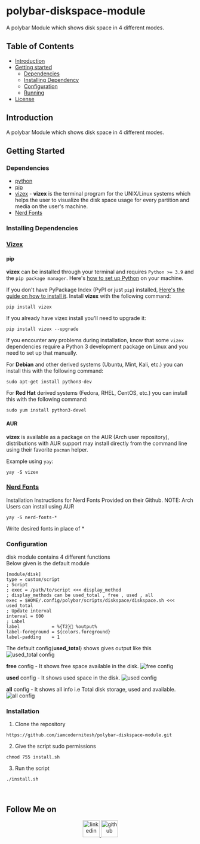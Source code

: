 # polybar-diskspace-module
A polybar Module which shows disk space in 4 different modes.


## Table of Contents

* [Introduction](#introduction)
* [Getting started](#getting-started)
  * [Dependencies](#dependencies)
  * [Installing Dependency](#installation)
  * [Configuration](#configuration)
  * [Running](#running)
* [License](#license)

## Introduction
A polybar Module which shows disk space in 4 different modes.

## Getting Started

### Dependencies
* [python](https://www.python.org/)
* [pip](https://github.com/pypa/pip)
* [vizex](https://github.com/bexxmodd/vizex) - **vizex** is the terminal program for the UNIX/Linux systems which helps the user to visualize the disk space usage for every partition and media on the user's machine.  <br>
* [Nerd Fonts](https://www.nerdfonts.com/)

### Installing Dependencies 
### [Vizex](https://github.com/bexxmodd/vizex)

#### pip

**vizex** can be installed through your terminal and requires `Python >= 3.9` and the `pip package manager`. Here's [how to set up Python](https://realpython.com/installing-python/) on your machine.


If you don't have PyPackage Index (PyPI or just `pip`) installed, [Here's the guide on how to install it](https://www.tecmint.com/install-pip-in-linux/). Install **vizex** with the following command:
```
pip install vizex
```

If you already have vizex install you'll need to upgrade it:
```
pip install vizex --upgrade
```

If you encounter any problems during installation, know that some `vizex` dependencies require a Python 3 development package on Linux and you need to set up that manually.

For **Debian** and other derived systems (Ubuntu, Mint, Kali, etc.) you can install this with the following command:
```
sudo apt-get install python3-dev
```

For **Red Hat** derived systems (Fedora, RHEL, CentOS, etc.) you can install this with the following command:
```
sudo yum install python3-devel
```


#### AUR
**vizex** is available as a package on the AUR (Arch user repository), distributions with AUR support may install directly from the command line using their favorite `pacman` helper.

Example using `yay`:
```
yay -S vizex
```


### [Nerd Fonts](https://github.com/ryanoasis/nerd-fonts)

Installation Instructions for Nerd Fonts Provided on their Github.
NOTE: Arch Users can install using AUR
```
yay -S nerd-fonts-*
```
Write desired fonts in place of *

### Configuration 

disk module contains 4 different functions
<br>
Below given is the default module 
```
[module/disk]
type = custom/script
; Script
; exec = /path/to/script <<< display_method
; display_methods can be used_total , free , used , all
exec = $HOME/.config/polybar/scripts/diskspace/diskspace.sh <<< used_total
; Update interval
interval = 600
; Label
label            = %{T2} %output%
label-foreground = ${colors.foreground}
label-padding    = 1 
```
The default config(**used_total**) shows gives output like this
<br>
![used_total config](https://i.imgur.com/RrLIX51.png)

**free** config - It shows free space available in the disk.
![free config](https://i.imgur.com/xry2AcS.png)


**used** config - It shows used space in the disk.
![used config](https://i.imgur.com/V29Y6RO.png)

**all** config - It shows all info i.e Total disk storage, used and available.
![all config](https://i.imgur.com/MV5Beru.png)
<br>

### Installation

1. Clone the repository 
```shell
https://github.com/iamcodernitesh/polybar-diskspace-module.git
```
2. Give the script sudo permissions 
```shell
chmod 755 install.sh
```
3. Run the script
```shell
./install.sh
```
<br>

## Follow Me on
<p align="center">
	<a href="https://www.linkedin.com/in/nitesh-kumar-083b15200/">
        	<img alt="linkedin" src="https://i.imgur.com/wcvwfoZ.png" height=45>
	</a>
	<a href="https://www.github.com/iamcodernitesh">
        	<img alt="github" src="https://i.imgur.com/gnDF5oQ.png" height=45>
	</a>
</p>
